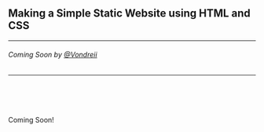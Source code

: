 <br>
<div class="writtenContent">

## Making a Simple Static Website using HTML and CSS
___

###### Coming Soon by [@Vondreii](https://www.instagram.com/vondreii/?hl=en)
___

<br><br><br><br>
Coming Soon!
<br><br><br><br>

<br><br>

</div>